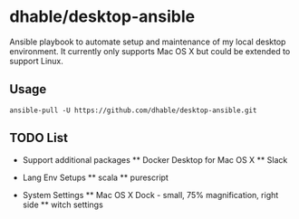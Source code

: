 # dhable/desktop-ansible

Ansible playbook to automate setup and maintenance of my local desktop environment.
It currently only supports Mac OS X but could be extended to support Linux.


## Usage

```
ansible-pull -U https://github.com/dhable/desktop-ansible.git
```


## TODO List

* Support additional packages
** Docker Desktop for Mac OS X
** Slack

* Lang Env Setups
** scala
** purescript

* System Settings
** Mac OS X Dock - small, 75% magnification, right side
** witch settings


